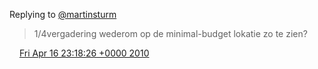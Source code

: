Replying to [@martinsturm](https://twitter.com/martinsturm/status/12248879917)

> 1/4vergadering wederom op de minimal\-budget lokatie zo te zien?

<img src="../../media/tweet.ico" width="12" /> [Fri Apr 16 23:18:26 +0000 2010](https://twitter.com/DromerDenker/status/12310121104)